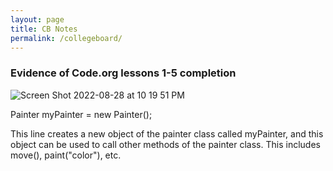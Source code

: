 ```yaml
---
layout: page
title: CB Notes
permalink: /collegeboard/
---
```


### Evidence of Code.org lessons 1-5 completion 
![Screen Shot 2022-08-28 at 10 19 51 PM](https://user-images.githubusercontent.com/34950822/187128265-756dc0d9-fa1e-4b2b-afd2-7ac5fecf9afc.png)

Painter myPainter = new Painter(); 

This line creates a new object of the painter class called myPainter, and this object can be used to call other methods of the painter class. This includes move(), paint("color"), etc. 
